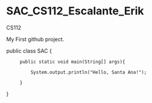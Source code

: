 SAC_CS112_Escalante_Erik
========================

CS112

My First github project.



public class SAC {

	

		 public static void main(String[] args){

			 System.output.println("Hello, Santa Ana!");

		 }

		

 }

